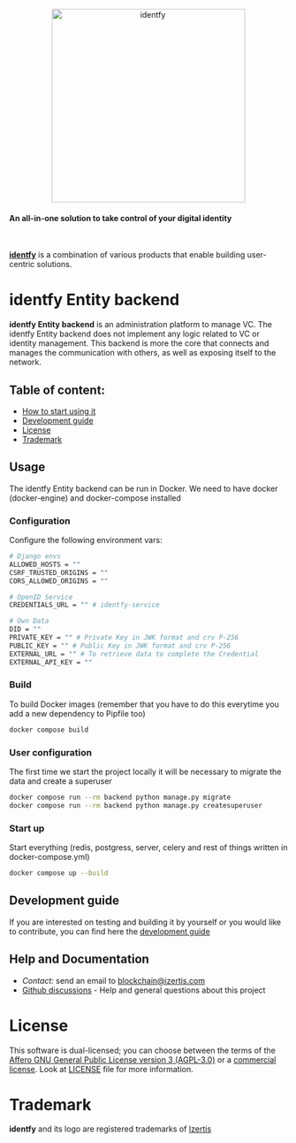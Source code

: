 <p align="center">
    <picture>
      <source media="(prefers-color-scheme: dark)" srcset="./docs/img/identfy-logo-dark.svg">
      <source media="(prefers-color-scheme: light)" srcset="./docs/img/identfy-logo-light.svg">
      <img alt="identfy" src="./docs/img/identfy.png" width="350" style="max-width: 100%;">
    </picture>
</p>

<p align="center">
  <h4>
    An all-in-one solution to take control of your digital identity
  </h4>
</p>

<br/>

**[identfy](https://github.com/izertis/identfy)** is a combination of various products that enable building user-centric solutions.

# identfy Entity backend

**identfy Entity backend** is an administration platform to manage VC. The identfy Entity backend does not implement any logic related to VC or identity management. This backend is more the core that connects and manages the communication with others, as well as exposing itself to the network.


## Table of content:

- [How to start using it](#usage)
- [Development guide](#development-guide)
- [License](#license)
- [Trademark](#trademark)


## Usage

The identfy Entity backend can be run in Docker. We need to have docker (docker-engine) and docker-compose installed

### Configuration

Configure the following environment vars:

```bash
# Django envs
ALLOWED_HOSTS = ""
CSRF_TRUSTED_ORIGINS = ""
CORS_ALLOWED_ORIGINS = ""

# OpenID Service
CREDENTIALS_URL = "" # identfy-service

# Own Data
DID = ""
PRIVATE_KEY = "" # Private Key in JWK format and crv P-256
PUBLIC_KEY = "" # Public Key in JWK format and crv P-256
EXTERNAL_URL = "" # To retrieve data to complete the Credential
EXTERNAL_API_KEY = ""
```

### Build

To build Docker images (remember that you have to do this everytime you add a new dependency to Pipfile too)

```bash
docker compose build
```

### User configuration

The first time we start the project locally it will be necessary to migrate the data and create a superuser

```bash
docker compose run --rm backend python manage.py migrate
docker compose run --rm backend python manage.py createsuperuser
```

### Start up

Start everything (redis, postgress, server, celery and rest of things written in docker-compose.yml)

```bash
docker compose up --build
```


## Development guide

If you are interested on testing and building it by yourself or you would like to contribute, you can find here the [development guide](./docs/GETTING_STARTED.md)


## Help and Documentation

- *Contact:* send an email to blockchain@izertis.com
- [Github discussions](https://github.com/izertis/identfy-entity-backend/discussions) - Help and general questions about this project


# License
This software is dual-licensed; you can choose between the terms of the [Affero GNU General Public License version 3 (AGPL-3.0)](./LICENSES/agpl-3.0.txt) or a [commercial license](./LICENSES/commercial.txt). Look at [LICENSE](./LICENSE.md) file for more information.


# Trademark
**identfy** and its logo are registered trademarks of [Izertis](https://www.izertis.com)
